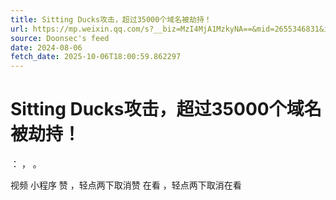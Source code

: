 ```yaml
---
title: Sitting Ducks攻击，超过35000个域名被劫持！
url: https://mp.weixin.qq.com/s?__biz=MzI4MjA1MzkyNA==&mid=2655346831&idx=1&sn=31f7af3e9585f6d73010b6d42845fad6
source: Doonsec's feed
date: 2024-08-06
fetch_date: 2025-10-06T18:00:59.862297
---
```


# Sitting Ducks攻击，超过35000个域名被劫持！

：
，
。

视频
小程序
赞
，轻点两下取消赞
在看
，轻点两下取消在看